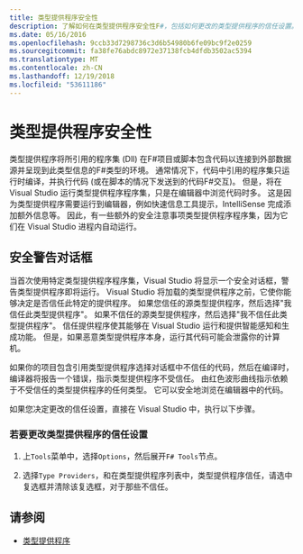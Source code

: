```yaml
---
title: 类型提供程序安全性
description: 了解如何在类型提供程序安全性F#，包括如何更改的类型提供程序的信任设置。
ms.date: 05/16/2016
ms.openlocfilehash: 9ccb33d7298736c3d6b54980b6fe09bc9f2e0259
ms.sourcegitcommit: fa38fe76abdc8972e37138fcb4dfdb3502ac5394
ms.translationtype: MT
ms.contentlocale: zh-CN
ms.lasthandoff: 12/19/2018
ms.locfileid: "53611186"
---
```

# <a name="type-provider-security"></a>类型提供程序安全性

类型提供程序将所引用的程序集 (Dll) 在F#项目或脚本包含代码以连接到外部数据源并呈现到此类型信息的F#类型的环境。 通常情况下，代码中引用的程序集只运行时编译，并执行代码 (或在脚本的情况下发送到的代码F#交互)。 但是，将在 Visual Studio 运行类型提供程序程序集，只是在编辑器中浏览代码时多。 这是因为类型提供程序需要运行到编辑器，例如快速信息工具提示，IntelliSense 完成添加额外信息等。 因此，有一些额外的安全注意事项类型提供程序程序集，因为它们在 Visual Studio 进程内自动运行。

## <a name="security-warning-dialog"></a>安全警告对话框

当首次使用特定类型提供程序程序集，Visual Studio 将显示一个安全对话框，警告类型提供程序即将运行。 Visual Studio 将加载的类型提供程序之前，它使你能够决定是否信任此特定的提供程序。 如果您信任的源类型提供程序，然后选择"我信任此类型提供程序"。 如果不信任的源类型提供程序，然后选择"我不信任此类型提供程序"。 信任提供程序使其能够在 Visual Studio 运行和提供智能感知和生成功能。 但是，如果恶意类型提供程序本身，运行其代码可能会泄露你的计算机。

如果你的项目包含引用类型提供程序选择对话框中不信任的代码，然后在编译时，编译器将报告一个错误，指示类型提供程序不受信任。 由红色波形曲线指示依赖于不受信任的类型提供程序的任何类型。 它可以安全地浏览在编辑器中的代码。

如果您决定更改的信任设置，直接在 Visual Studio 中，执行以下步骤。

### <a name="to-change-the-trust-settings-for-type-providers"></a>若要更改类型提供程序的信任设置

1. 上`Tools`菜单中，选择`Options`，然后展开`F# Tools`节点。

2. 选择`Type Providers`，和在类型提供程序列表中，类型提供程序信任，请选中复选框并清除该复选框，对于那些不信任。

## <a name="see-also"></a>请参阅

- [类型提供程序](index.md)